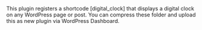 This plugin registers a shortcode [digital_clock] that displays a digital clock on any WordPress page or post.
You can compress these folder and upload this as new plugin via WordPress Dashboard.
